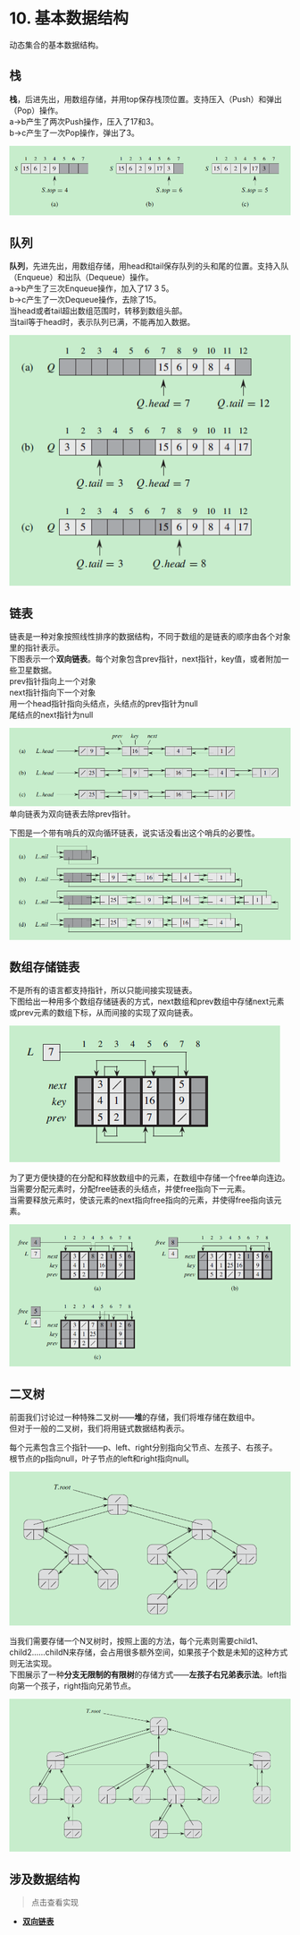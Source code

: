 # 10. 基本数据结构

动态集合的基本数据结构。

## 栈

**栈**，后进先出，用数组存储，并用top保存栈顶位置。支持压入（Push）和弹出（Pop）操作。  
a->b产生了两次Push操作，压入了17和3。  
b->c产生了一次Pop操作，弹出了3。  

![栈](/.res/10_1.PNG)  

## 队列

**队列**，先进先出，用数组存储，用head和tail保存队列的头和尾的位置。支持入队（Enqueue）和出队（Dequeue）操作。  
a->b产生了三次Enqueue操作，加入了17 3 5。  
b->c产生了一次Dequeue操作，去除了15。  
当head或者tail超出数组范围时，转移到数组头部。  
当tail等于head时，表示队列已满，不能再加入数据。

![队列](/.res/10_2.PNG)  

## 链表

链表是一种对象按照线性排序的数据结构，不同于数组的是链表的顺序由各个对象里的指针表示。  
下图表示一个**双向链表**。每个对象包含prev指针，next指针，key值，或者附加一些卫星数据。  
prev指针指向上一个对象  
next指针指向下一个对象  
用一个head指针指向头结点，头结点的prev指针为null  
尾结点的next指针为null  

![双向链表](/.res/10_3.PNG)  
单向链表为双向链表去除prev指针。  
  
下图是一个带有哨兵的双向循环链表，说实话没看出这个哨兵的必要性。
![有哨兵的双向循环链表](/.res/10_4.PNG)  

## 数组存储链表

不是所有的语言都支持指针，所以只能间接实现链表。  
下图给出一种用多个数组存储链表的方式，next数组和prev数组中存储next元素或prev元素的数组下标，从而间接的实现了双向链表。  

![多数组存储链表](/.res/10_5.PNG)  

为了更方便快捷的在分配和释放数组中的元素，在数组中存储一个free单向连边。  
当需要分配元素时，分配free链表的头结点，并使free指向下一元素。  
当需要释放元素时，使该元素的next指向free指向的元素，并使得free指向该元素。

![对象的分配与释放](/.res/10_7.PNG)  

## 二叉树

前面我们讨论过一种特殊二叉树——**堆**的存储，我们将堆存储在数组中。  
但对于一般的二叉树，我们将用链式数据结构表示。  
  
每个元素包含三个指针——p、left、right分别指向父节点、左孩子、右孩子。  
根节点的p指向null，叶子节点的left和right指向null。  

![二叉树](/.res/10_9.PNG)  

当我们需要存储一个N叉树时，按照上面的方法，每个元素则需要child1、child2......childN来存储，会占用很多额外空间，如果孩子个数是未知的这种方式则无法实现。  
下图展示了一种**分支无限制的有限树**的存储方式——**左孩子右兄弟表示法**。left指向第一个孩子，right指向兄弟节点。  

![分支无限制的有限树](/.res/10_10.PNG)  


## 涉及数据结构
> 点击查看实现
+ **[双向链表](/Code/Algorithms/A-10-2-DoublyLinkedList/DoublyLinkedList.hpp)** 
